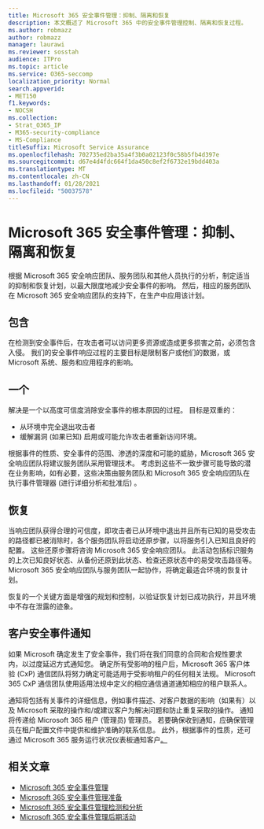 ```yaml
---
title: Microsoft 365 安全事件管理：抑制、隔离和恢复
description: 本文概述了 Microsoft 365 中的安全事件管理控制、隔离和恢复过程。
ms.author: robmazz
author: robmazz
manager: laurawi
ms.reviewer: sosstah
audience: ITPro
ms.topic: article
ms.service: O365-seccomp
localization_priority: Normal
search.appverid:
- MET150
f1.keywords:
- NOCSH
ms.collection:
- Strat_O365_IP
- M365-security-compliance
- MS-Compliance
titleSuffix: Microsoft Service Assurance
ms.openlocfilehash: 702735ed2ba35a4f3b0a02123f0c58b5fb4d397e
ms.sourcegitcommit: d67e4d4fdc664f1da450c8ef2f6732e19bdd403a
ms.translationtype: MT
ms.contentlocale: zh-CN
ms.lasthandoff: 01/28/2021
ms.locfileid: "50037578"
---
```

# <a name="microsoft-365-security-incident-management-containment-eradication-and-recovery"></a>Microsoft 365 安全事件管理：抑制、隔离和恢复

根据 Microsoft 365 安全响应团队、服务团队和其他人员执行的分析，制定适当的抑制和恢复计划，以最大限度地减少安全事件的影响。 然后，相应的服务团队在 Microsoft 365 安全响应团队的支持下，在生产中应用该计划。

## <a name="containment"></a>包含

在检测到安全事件后，在攻击者可以访问更多资源或造成更多损害之前，必须包含入侵。 我们的安全事件响应过程的主要目标是限制客户或他们的数据，或 Microsoft 系统、服务和应用程序的影响。

## <a name="eradication"></a>一个

解决是一个以高度可信度消除安全事件的根本原因的过程。 目标是双重的：

- 从环境中完全退出攻击者
- 缓解漏洞 (如果已知) 启用或可能允许攻击者重新访问环境。

根据事件的性质、安全事件的范围、渗透的深度和可能的威胁，Microsoft 365 安全响应团队将建议服务团队采用管理技术。 考虑到这些不一致步骤可能导致的潜在业务影响，如有必要，这些决策由服务团队和 Microsoft 365 安全响应团队在执行事件管理器 (进行详细分析和批准后) 。

## <a name="recovery"></a>恢复

当响应团队获得合理的可信度，即攻击者已从环境中退出并且所有已知的易受攻击的路径都已被消除时，各个服务团队将启动还原步骤，以将服务引入已知且良好的配置。 这些还原步骤将咨询 Microsoft 365 安全响应团队。 此活动包括标识服务的上次已知良好状态、从备份还原到此状态、检查还原状态中的易受攻击路径等。Microsoft 365 安全响应团队与服务团队一起协作，将确定最适合环境的恢复计划。

恢复的一个关键方面是增强的规划和控制，以验证恢复计划已成功执行，并且环境中不存在泄露的迹象。

## <a name="customer-notification-of-security-incident"></a>客户安全事件通知

如果 Microsoft 确定发生了安全事件，我们将在我们同意的合同和合规性要求内，以过度延迟方式通知您。 确定所有受影响的租户后，Microsoft 365 客户体验 (CxP) 通信团队将努力确定可能适用于受影响租户的任何相关法规。 Microsoft 365 CxP 通信团队使用适用法规中定义的相应通信通道通知相应的租户联系人。

通知将包括有关事件的详细信息，例如事件描述、对客户数据的影响（如果有）以及 Microsoft 采取的操作和/或建议客户为解决问题和防止重复采取的操作。 通知将传递给 Microsoft 365 租户 (管理员) 管理员。 若要确保收到通知，应确保管理员在租户配置文件中提供和维护准确的联系信息。 此外，根据事件的性质，还可通过 Microsoft 365 服务运行状况仪表板通知客户[。](http://status.yammer.com/)

## <a name="related-articles"></a>相关文章

- [Microsoft 365 安全事件管理](assurance-security-incident-management.md)
- [Microsoft 365 安全事件管理准备](assurance-sim-preparation.md)
- [Microsoft 365 安全事件管理检测和分析](assurance-sim-detection-analysis.md)
- [Microsoft 365 安全事件管理后期活动](assurance-sim-post-incident-activity.md)
